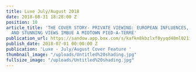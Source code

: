 ```yaml
---
title: Luxe July/August 2018
date: 2018-08-31 18:28:00 Z
position: 10
article_title: 'THE COVER STORY- PRIVATE VIEWING: EUROPEAN INFLUENCES, RICH TEXTURES
  AND STUNNING VIEWS IMBUE A MIDTOWN PIED-A-TERRE'
publication_url: https://sandow.app.box.com/s/kafkn8kbzlxf8yyqd48ml021ivs962um
publish_date: 2018-07-01 00:00:00 Z
publication: 'Luxe - July/August Cover Feature '
thumbnail_image: "/uploads/Untitled%20shading.jpg"
fullsize_image: "/uploads/Untitled%20shading.jpg"
---
```


